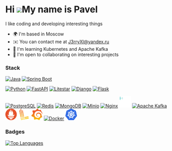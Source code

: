 Hi ![](https://user-images.githubusercontent.com/18350557/176309783-0785949b-9127-417c-8b55-ab5a4333674e.gif)My name is Pavel
=============================================================================================================================

I like coding and developing interesting things

*   🌍  I'm based in Moscow
*   ✉️  You can contact me at [J3rryXl@yandex.ru](mailto:J3rryXl@yandex.ru)
*   🧠  I'm learning Kubernetes and Apache Kafka
*   🤝  I'm open to collaborating on interesting projects
  
### Stack 
<p align="left">
  <a href="https://www.oracle.com/java/" target="_blank" rel="noreferrer"><img
            src="https://raw.githubusercontent.com/danielcranney/readme-generator/main/public/icons/skills/java-colored.svg"
            width="36" height="36" alt="Java" /></a>
    <a href="https://spring.io/projects/spring-boot" target="_blank" rel="noreferrer"><img
            src="https://spring.io/img/projects/spring-boot.svg" width="36" height="36" alt="Spring Boot" /></a>
</p>
<p align="left">
    <a href="https://www.python.org/" target="_blank" rel="noreferrer"><img
            src="https://raw.githubusercontent.com/danielcranney/readme-generator/main/public/icons/skills/python-colored.svg"
            width="36" height="36" alt="Python" /></a>
    <a href="https://fastapi.tiangolo.com/" target="_blank" rel="noreferrer"><img
            src="https://raw.githubusercontent.com/danielcranney/readme-generator/main/public/icons/skills/fastapi-colored.svg"
            width="36" height="36" alt="FastAPI" /></a>
    <a href="https://litestar.dev" target="_blank" rel="noreferrer"><img src="https://litestar.dev/_static/logo.svg" width="36"
            height="36" alt="Litestar" /></a>
    <a href="https://www.djangoproject.com/" target="_blank" rel="noreferrer"><img
            src="https://raw.githubusercontent.com/danielcranney/readme-generator/main/public/icons/skills/django.svg" width="36"
            height="36" alt="Django" /></a>
    <a href="https://flask.palletsprojects.com/" target="_blank" rel="noreferrer"><img
            src="https://raw.githubusercontent.com/danielcranney/readme-generator/main/public/icons/skills/flask.svg" width="36"
            height="36" alt="Flask" /></a>
</p>
<p align="left">
    <a href="https://www.postgresql.org/" target="_blank" rel="noreferrer"><img
            src="https://raw.githubusercontent.com/danielcranney/readme-generator/main/public/icons/skills/postgresql-colored.svg"
            width="36" height="36" alt="PostgreSQL" /></a>
    <a href="https://redis.io" target="_blank" rel="noreferrer"><img
            src="https://cdn.jsdelivr.net/gh/devicons/devicon/icons/redis/redis-original.svg" width="36" height="36" alt="Redis" /></a>
    <a href="https://www.mongodb.com/" target="_blank" rel="noreferrer"><img
            src="https://raw.githubusercontent.com/danielcranney/readme-generator/main/public/icons/skills/mongodb-colored.svg"
            width="36" height="36" alt="MongoDB" /></a>
    <a href="https://min.io" target="_blank" rel="noreferrer"><img
            src="https://min.io/resources/img/footer/logo.svg" width="36" height="36" alt="Minio" /></a>
    <a href="https://www.nginx.com" target="_blank" rel="noreferrer"><img
            src="https://www.svgrepo.com/show/373924/nginx.svg" width="36" height="36" alt="Nginx" /></a>
    <a href="https://grpc.io" target="_blank" rel="noreferrer"><img
            src="https://raw.githubusercontent.com/grpc/grpc.io/main/static/img/logos/grpc-logo.svg" width="36" height="36" alt="gRPC" /></a>
    <a href="https://kafka.apache.org" target="_blank" rel="noreferrer"><img src="https://logodix.com/logo/2007040.png" width="36" height="36"
            alt="Apache Kafka" /></a>
    <a href="https://prometheus.io" target="_blank" rel="noreferrer"><img
            src="https://github.com/prometheus/prometheus/blob/9258e40589d971c0a009dccaa13462b87fb9454a/documentation/images/prometheus-logo.svg"
            width="36" height="36" alt="Prometheus" /></a>
    <a href="https://grafana.com/oss/loki/" target="_blank" rel="noreferrer"><img
            src="https://github.com/grafana/loki/blob/bb5373db765826db4bd21e7d8fbb39d634a8712d/docs/sources/logo.png" width="36" height="36"
            alt="Grafana Loki" /></a>
    <a href="https://grafana.com" target="_blank" rel="noreferrer"><img
            src="https://github.com/grafana/grafana/blob/80b8dd3fc8c5a14db145c01da80f2931a86643cc/public/img/grafana_icon.svg" width="36"
            height="36" alt="Grafana" /></a>
    <a href="https://www.docker.com/" target="_blank" rel="noreferrer"><img
            src="https://raw.githubusercontent.com/danielcranney/readme-generator/main/public/icons/skills/docker-colored.svg" width="36"
            height="36" alt="Docker" /></a>
    <a href="https://kubernetes.io" target="_blank" rel="noreferrer"><img
            src="https://raw.githubusercontent.com/kubernetes/kubernetes/master/logo/logo.png" width="36" height="36" alt="Kubernetes" /></a>
</p>

### Badges

<a href="https://github.com/j3rrryy"><img src="https://github-readme-stats.vercel.app/api/top-langs/?username=j3rrryy&langs_count=10&title_color=0891b2&text_color=ffffff&icon_color=0891b2&bg_color=0d1117&hide_border=true&locale=en&custom_title=Top%20%Languages" alt="Top Languages" /></a>
</div>
